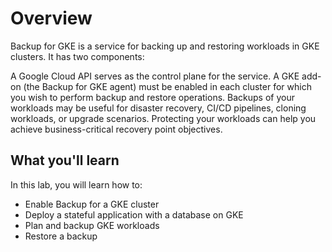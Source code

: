 # Overview
Backup for GKE is a service for backing up and restoring workloads in GKE clusters. It has two components:

A Google Cloud API serves as the control plane for the service.
A GKE add-on (the Backup for GKE agent) must be enabled in each cluster for which you wish to perform backup and restore operations.
Backups of your workloads may be useful for disaster recovery, CI/CD pipelines, cloning workloads, or upgrade scenarios. Protecting your workloads can help you achieve business-critical recovery point objectives.

## What you'll learn
In this lab, you will learn how to:

- Enable Backup for a GKE cluster
- Deploy a stateful application with a database on GKE
- Plan and backup GKE workloads
- Restore a backup


